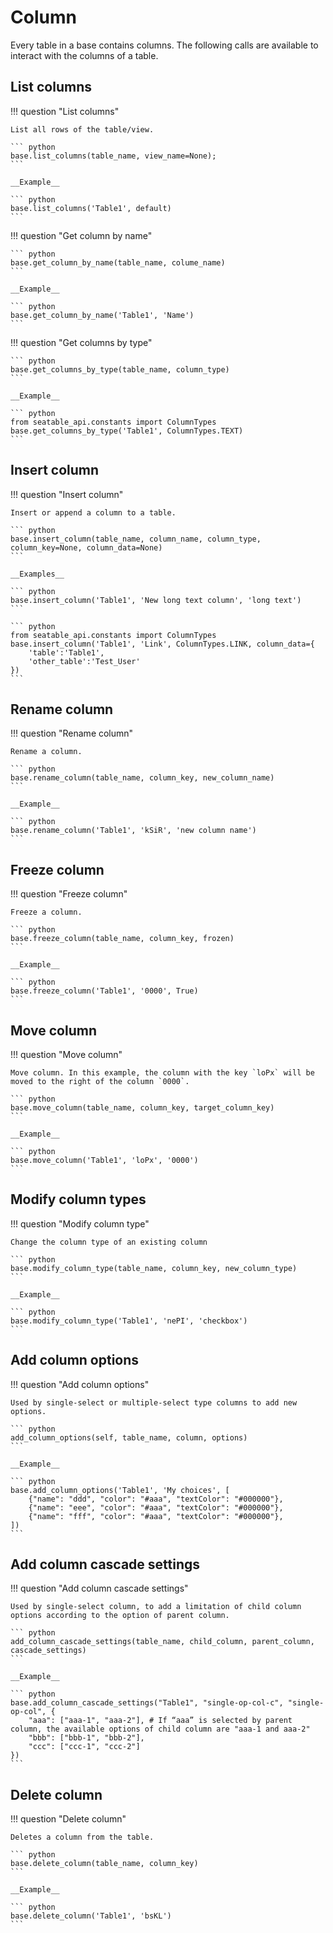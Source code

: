 # Column

Every table in a base contains columns. The following calls are available to interact with the columns of a table.

## List columns

!!! question "List columns"

    List all rows of the table/view.

    ``` python
    base.list_columns(table_name, view_name=None);
    ```

    __Example__

    ``` python
    base.list_columns('Table1', default)
    ```

!!! question "Get column by name"


    ``` python
    base.get_column_by_name(table_name, colume_name)
    ```

    __Example__

    ``` python
    base.get_column_by_name('Table1', 'Name')
    ```

!!! question "Get columns by type"

    
    ``` python
    base.get_columns_by_type(table_name, column_type)
    ```
    
    __Example__
    
    ``` python
    from seatable_api.constants import ColumnTypes
    base.get_columns_by_type('Table1', ColumnTypes.TEXT)
    ```

## Insert column

!!! question "Insert column"

    Insert or append a column to a table.

    ``` python
    base.insert_column(table_name, column_name, column_type, column_key=None, column_data=None)
    ```

    __Examples__
    
    ``` python
    base.insert_column('Table1', 'New long text column', 'long text')
    ```

    ``` python
    from seatable_api.constants import ColumnTypes
    base.insert_column('Table1', 'Link', ColumnTypes.LINK, column_data={
        'table':'Table1',
        'other_table':'Test_User'
    })
    ```

## Rename column

!!! question "Rename column"

    Rename a column.
    
    ``` python
    base.rename_column(table_name, column_key, new_column_name)
    ```
    
    __Example__
    
    ``` python
    base.rename_column('Table1', 'kSiR', 'new column name')
    ```

## Freeze column

!!! question "Freeze column"

    Freeze a column.

    ``` python
    base.freeze_column(table_name, column_key, frozen)
    ```

    __Example__

    ``` python
    base.freeze_column('Table1', '0000', True)
    ```

## Move column

!!! question "Move column"

    Move column. In this example, the column with the key `loPx` will be moved to the right of the column `0000`.

    ``` python
    base.move_column(table_name, column_key, target_column_key)
    ```

    __Example__

    ``` python
    base.move_column('Table1', 'loPx', '0000')
    ```

## Modify column types

!!! question "Modify column type"

    Change the column type of an existing column

    ``` python
    base.modify_column_type(table_name, column_key, new_column_type)
    ```

    __Example__
    
    ``` python
    base.modify_column_type('Table1', 'nePI', 'checkbox')
    ```

## Add column options

!!! question "Add column options"

    Used by single-select or multiple-select type columns to add new options.
    
    ``` python
    add_column_options(self, table_name, column, options)
    ```

    __Example__

    ``` python
    base.add_column_options('Table1', 'My choices', [
        {"name": "ddd", "color": "#aaa", "textColor": "#000000"},
        {"name": "eee", "color": "#aaa", "textColor": "#000000"},
        {"name": "fff", "color": "#aaa", "textColor": "#000000"},
    ])
    ```

## Add column cascade settings

!!! question "Add column cascade settings"

    Used by single-select column, to add a limitation of child column options according to the option of parent column.

    ``` python
    add_column_cascade_settings(table_name, child_column, parent_column, cascade_settings)
    ```

    __Example__

    ``` python
    base.add_column_cascade_settings("Table1", "single-op-col-c", "single-op-col", {
        "aaa": ["aaa-1", "aaa-2"], # If “aaa” is selected by parent column, the available options of child column are "aaa-1 and aaa-2"
        "bbb": ["bbb-1", "bbb-2"],
        "ccc": ["ccc-1", "ccc-2"]
    })
    ```

## Delete column

!!! question "Delete column"

    Deletes a column from the table.

    ``` python
    base.delete_column(table_name, column_key)
    ```

    __Example__

    ``` python
    base.delete_column('Table1', 'bsKL')
    ```
